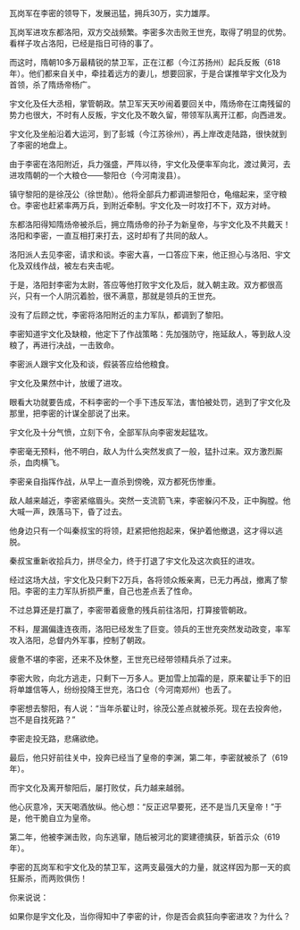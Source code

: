瓦岗军在李密的领导下，发展迅猛，拥兵30万，实力雄厚。

瓦岗军进攻东都洛阳，双方交战频繁。李密多次击败王世充，取得了明显的优势。看样子攻占洛阳，已经是指日可待的事了。

而这时，隋朝10多万最精锐的禁卫军，正在江都（今江苏扬州）起兵反叛（618年）。他们都来自关中，牵挂着远方的妻儿，想要回家，于是合谋推举宇文化及为首领，杀了隋炀帝杨广。

宇文化及任大丞相，掌管朝政。禁卫军天天吵闹着要回关中，隋炀帝在江南残留的势力也很大，不时有人反叛，宇文化及不敢久留，带领军队离开江都，向西进发。



宇文化及坐船沿着大运河，到了彭城（今江苏徐州），再上岸改走陆路，很快就到了李密的地盘上。

由于李密在洛阳附近，兵力强盛，严阵以待，宇文化及便率军向北，渡过黄河，去进攻隋朝的一个大粮仓——黎阳仓（今河南浚县）。

镇守黎阳的是徐茂公（徐世勣）。他将全部兵力都调进黎阳仓，龟缩起来，坚守粮仓。李密也赶紧率两万兵，到附近牵制。宇文化及一时攻打不下，双方对峙。



东都洛阳得知隋炀帝被杀后，拥立隋炀帝的孙子为新皇帝，与宇文化及不共戴天！洛阳和李密，一直互相打来打去，这时却有了共同的敌人。

洛阳派人去见李密，请求和谈。李密大喜，一口答应下来，他正担心与洛阳、宇文化及双线作战，被左右夹击呢。

于是，洛阳封李密为太尉，答应等他打败宇文化及后，就入朝主政。双方都很高兴，只有一个人阴沉着脸，很不满意，那就是领兵的王世充。



没有了后顾之忧，李密将洛阳附近的主力军队，都调到了黎阳。

李密知道宇文化及缺粮，他定下了作战策略：先加强防守，拖延敌人，等到敌人没粮了，再进行决战，一击致命。

李密派人跟宇文化及和谈，假装答应给他粮食。

宇文化及果然中计，放缓了进攻。

眼看大功就要告成，不料李密的一个手下违反军法，害怕被处罚，逃到了宇文化及那里，把李密的计谋全部说了出来。

宇文化及十分气愤，立刻下令，全部军队向李密发起猛攻。



李密毫无预料，他不明白，敌人为什么突然发疯了一般，猛扑过来。双方激烈厮杀，血肉横飞。

李密亲自指挥作战，从早上一直杀到傍晚，双方都死伤惨重。

敌人越来越近，李密紧缩眉头。突然一支流箭飞来，李密躲闪不及，正中胸膛。他大喊一声，跌落马下，昏了过去。

他身边只有一个叫秦叔宝的将领，赶紧把他抱起来，保护着他撤退，这才得以逃脱。

秦叔宝重新收拾兵力，拼尽全力，终于打退了宇文化及这次疯狂的进攻。



经过这场大战，宇文化及只剩下2万兵，各将领众叛亲离，已无力再战，撤离了黎阳。李密的主力军队折损严重，自己也差点丢了性命。

不过总算还是打赢了，李密带着疲惫的残兵前往洛阳，打算接管朝政。

不料，屋漏偏逢连夜雨，洛阳已经发生了巨变。领兵的王世充突然发动政变，率军攻入洛阳，总督内外军事，控制了朝政。



疲惫不堪的李密，还来不及休整，王世充已经带领精兵杀了过来。

李密大败，向北方逃走，只剩下一万多人。更加雪上加霜的是，原来翟让手下的旧将单雄信等人，纷纷投降王世充，洛口仓（今河南郑州）也丢了。

李密想去黎阳，有人说：“当年杀翟让时，徐茂公差点就被杀死。现在去投奔他，岂不是自找死路？”

李密走投无路，悲痛欲绝。

最后，他只好前往关中，投奔已经当了皇帝的李渊，第二年，李密就被杀了（619年）。



而宇文化及离开黎阳后，屡打败仗，兵力越来越弱。

他心灰意冷，天天喝酒放纵。他心想：“反正迟早要死，还不是当几天皇帝！”于是，他干脆自立为皇帝。

第二年，他被李渊击败，向东逃窜，随后被河北的窦建德擒获，斩首示众（619年）。



李密的瓦岗军和宇文化及的禁卫军，这两支最强大的力量，就这样因为那一天的疯狂厮杀，而两败俱伤！



你来说说：

如果你是宇文化及，当你得知中了李密的计，你是否会疯狂向李密进攻？为什么？